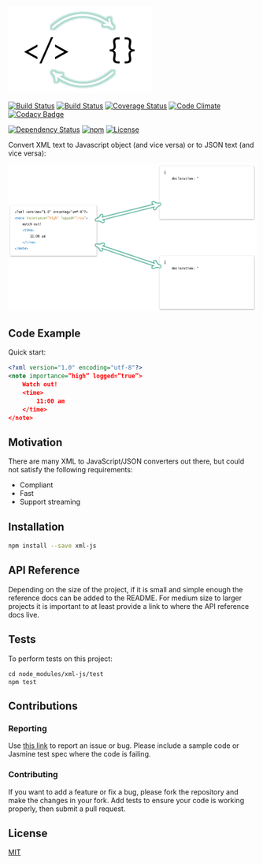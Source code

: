 ![Alt text](/logo.png?raw=true "Logo")

[![Build Status](https://travis-ci.org/nashwaan/xml-js.svg?branch=master)](https://travis-ci.org/nashwaan/xml-js)
[![Build Status](https://ci.appveyor.com/api/projects/status/0ky9f115m0f0r0gf?svg=true)](https://ci.appveyor.com/project/nashwaan/xml-js)
[![Coverage Status](https://coveralls.io/repos/github/nashwaan/xml-js/badge.svg?branch=master)](https://coveralls.io/github/nashwaan/xml-js?branch=master)
[![Code Climate](https://codeclimate.com/github/nashwaan/xml-js/badges/gpa.svg)](https://codeclimate.com/github/nashwaan/xml-js)
[![Codacy Badge](https://api.codacy.com/project/badge/Grade/f6ed5dd79a5b4041bfd2732963c4d09b)](https://www.codacy.com/app/ysf953/xml-js?utm_source=github.com&amp;utm_medium=referral&amp;utm_content=nashwaan/xml-js&amp;utm_campaign=Badge_Grade)

[![Dependency Status](https://david-dm.org/nashwaan/xml-js.svg)](https://david-dm.org/nashwaan/xml-js)
[![npm](http://img.shields.io/npm/v/xml-js.svg)](https://www.npmjs.com/package/xml-js)
[![License](https://img.shields.io/npm/l/xml-js.svg)](LICENSE)

Convert XML text to Javascript object (and vice versa) or to JSON text (and vice versa):

![Alt text](/synopsis.png?raw=true "Synopsis Diagram")

## Code Example

Quick start:

```xml
<?xml version="1.0" encoding="utf-8"?>
<note importance=”high” logged=”true”>
    Watch out!
    <time>
        11:00 am
    </time>
</note>
```

## Motivation

There are many XML to JavaScript/JSON converters out there, but could not satisfy the following requirements:

 * Compliant
 * Fast
 * Support streaming

## Installation

```bash
npm install --save xml-js
```

## API Reference

Depending on the size of the project, if it is small and simple enough the reference docs can be added to the README. For medium size to larger projects it is important to at least provide a link to where the API reference docs live.

## Tests

To perform tests on this project:

```
cd node_modules/xml-js/test
npm test
```

## Contributions

### Reporting

Use [this link](https://github.com/nashwaan/xml-js/issues) to report an issue or bug. Please include a sample code or Jasmine test spec where the code is failing.

### Contributing

If you want to add a feature or fix a bug, please fork the repository and make the changes in your fork. Add tests to ensure your code is working properly, then submit a pull request.

## License

[MIT](https://github.com/nashwaan/xml-js/blob/master/LICENSE)